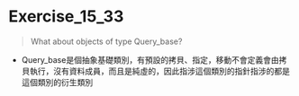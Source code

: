 # Exercise_15_33
> What about objects of type Query_base?
- Query_base是個抽象基礎類別，有預設的拷貝、指定，移動不會定義會由拷貝執行，沒有資料成員，而且是純虛的，因此指涉這個類別的指針指涉的都是這個類別的衍生類別